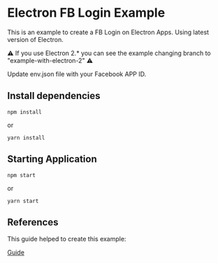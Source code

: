 # Electron FB Login Example

This is an example to create a FB Login on Electron Apps.
Using latest version of Electron.

⚠️ If you use Electron 2.* you can see the example changing branch to "example-with-electron-2" ⚠️

Update env.json file with your Facebook APP ID.

## Install dependencies
````
npm install
````

or

````
yarn install
````

## Starting Application
````
npm start
````

or

````
yarn start
````

## References

This guide helped to create this example:

[Guide](https://competenepal.com/lets-make-a-facebook-login-system-in-electron-that-actually-works/)
